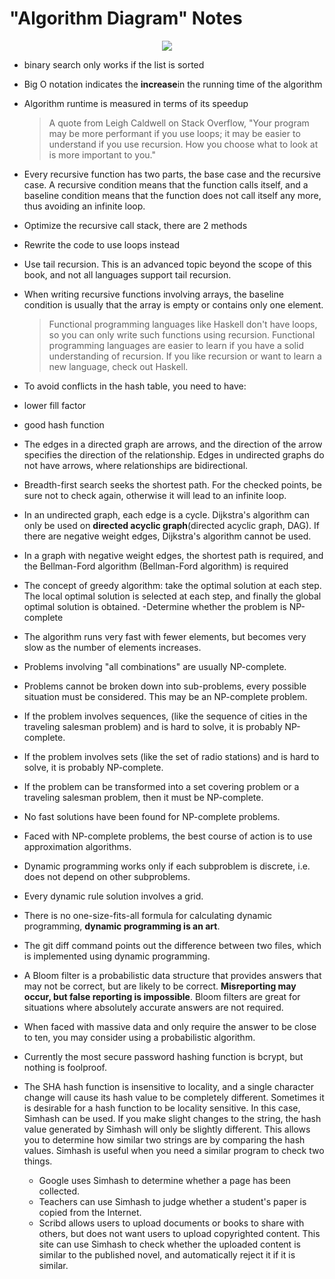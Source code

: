 # "Algorithm Diagram" Notes

<p align='center'>
<img src='https://img.halfrost.com/Blog/ArticleTitleImage/Grokking_Algorithms_cover.png'>
</p>

-   binary search only works if the list is sorted

-   Big O notation indicates the **increase**in the running time of the algorithm

-   Algorithm runtime is measured in terms of its speedup
    > A quote from Leigh Caldwell on Stack Overflow, "Your program may be more performant if you use loops; it may be easier to understand if you use recursion. How you choose what to look at is more important to you."

-   Every recursive function has two parts, the base case and the recursive case. A recursive condition means that the function calls itself, and a baseline condition means that the function does not call itself any more, thus avoiding an infinite loop.

-   Optimize the recursive call stack, there are 2 methods

-   Rewrite the code to use loops instead

-   Use tail recursion. This is an advanced topic beyond the scope of this book, and not all languages ​​support tail recursion.

-   When writing recursive functions involving arrays, the baseline condition is usually that the array is empty or contains only one element.
    > Functional programming languages ​​like Haskell don't have loops, so you can only write such functions using recursion. Functional programming languages ​​are easier to learn if you have a solid understanding of recursion. If you like recursion or want to learn a new language, check out Haskell.

-   To avoid conflicts in the hash table, you need to have:

-   lower fill factor

-   good hash function

-   The edges in a directed graph are arrows, and the direction of the arrow specifies the direction of the relationship. Edges in undirected graphs do not have arrows, where relationships are bidirectional.

-   Breadth-first search seeks the shortest path. For the checked points, be sure not to check again, otherwise it will lead to an infinite loop.

-   In an undirected graph, each edge is a cycle. Dijkstra's algorithm can only be used on **directed acyclic graph**(directed acyclic graph, DAG). If there are negative weight edges, Dijkstra's algorithm cannot be used.

-   In a graph with negative weight edges, the shortest path is required, and the Bellman-Ford algorithm (Bellman-Ford algorithm) is required

-   The concept of greedy algorithm: take the optimal solution at each step. The local optimal solution is selected at each step, and finally the global optimal solution is obtained.
    \-Determine whether the problem is NP-complete

-   The algorithm runs very fast with fewer elements, but becomes very slow as the number of elements increases.

-   Problems involving "all combinations" are usually NP-complete.

-   Problems cannot be broken down into sub-problems, every possible situation must be considered. This may be an NP-complete problem.

-   If the problem involves sequences, (like the sequence of cities in the traveling salesman problem) and is hard to solve, it is probably NP-complete.

-   If the problem involves sets (like the set of radio stations) and is hard to solve, it is probably NP-complete.

-   If the problem can be transformed into a set covering problem or a traveling salesman problem, then it must be NP-complete.

-   No fast solutions have been found for NP-complete problems.

-   Faced with NP-complete problems, the best course of action is to use approximation algorithms.

-   Dynamic programming works only if each subproblem is discrete, i.e. does not depend on other subproblems.

-   Every dynamic rule solution involves a grid.

-   There is no one-size-fits-all formula for calculating dynamic programming, **dynamic programming is an art**.

-   The git diff command points out the difference between two files, which is implemented using dynamic programming.

-   A Bloom filter is a probabilistic data structure that provides answers that may not be correct, but are likely to be correct. **Misreporting may occur, but false reporting is impossible**. Bloom filters are great for situations where absolutely accurate answers are not required.

-   When faced with massive data and only require the answer to be close to ten, you may consider using a probabilistic algorithm.

-   Currently the most secure password hashing function is bcrypt, but nothing is foolproof.

-   The SHA hash function is insensitive to locality, and a single character change will cause its hash value to be completely different. Sometimes it is desirable for a hash function to be locality sensitive. In this case, Simhash can be used. If you make slight changes to the string, the hash value generated by Simhash will only be slightly different. This allows you to determine how similar two strings are by comparing the hash values. Simhash is useful when you need a similar program to check two things.
    -   Google uses Simhash to determine whether a page has been collected.
    -   Teachers can use Simhash to judge whether a student's paper is copied from the Internet.
    -   Scribd allows users to upload documents or books to share with others, but does not want users to upload copyrighted content. This site can use Simhash to check whether the uploaded content is similar to the published novel, and automatically reject it if it is similar.
